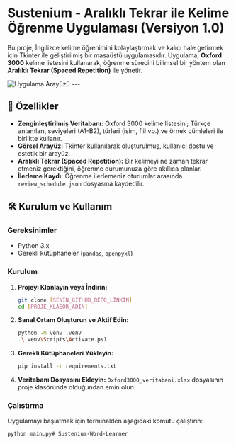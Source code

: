# Sustenium - Aralıklı Tekrar ile Kelime Öğrenme Uygulaması (Versiyon 1.0)

Bu proje, İngilizce kelime öğrenimini kolaylaştırmak ve kalıcı hale getirmek için Tkinter ile geliştirilmiş bir masaüstü uygulamasıdır. Uygulama, **Oxford 3000** kelime listesini kullanarak, öğrenme sürecini bilimsel bir yöntem olan **Aralıklı Tekrar (Spaced Repetition)** ile yönetir.

![Uygulama Arayüzü](https://i.imgur.com/your-screenshot-url.png)  ---

## 🌟 Özellikler

- **Zenginleştirilmiş Veritabanı:** Oxford 3000 kelime listesini; Türkçe anlamları, seviyeleri (A1-B2), türleri (isim, fiil vb.) ve örnek cümleleri ile birlikte kullanır.
- **Görsel Arayüz:** Tkinter kullanılarak oluşturulmuş, kullanıcı dostu ve estetik bir arayüz.
- **Aralıklı Tekrar (Spaced Repetition):** Bir kelimeyi ne zaman tekrar etmeniz gerektiğini, öğrenme durumunuza göre akıllıca planlar.
- **İlerleme Kaydı:** Öğrenme ilerlemeniz oturumlar arasında `review_schedule.json` dosyasına kaydedilir.

## 🛠️ Kurulum ve Kullanım

### Gereksinimler
- Python 3.x
- Gerekli kütüphaneler (`pandas`, `openpyxl`)

### Kurulum

1.  **Projeyi Klonlayın veya İndirin:**
    ```bash
    git clone [SENİN_GITHUB_REPO_LİNKİN]
    cd [PROJE_KLASOR_ADIN]
    ```
2.  **Sanal Ortam Oluşturun ve Aktif Edin:**
    ```bash
    python -m venv .venv
    .\.venv\Scripts\Activate.ps1 
    ```
3.  **Gerekli Kütüphaneleri Yükleyin:**
    ```bash
    pip install -r requirements.txt
    ```
4.  **Veritabanı Dosyasını Ekleyin:**
    `Oxford3000_veritabani.xlsx` dosyasının proje klasöründe olduğundan emin olun.

### Çalıştırma

Uygulamayı başlatmak için terminalden aşağıdaki komutu çalıştırın:
```bash
python main.py#   S u s t e n i u m - W o r d - L e a r n e r  
 